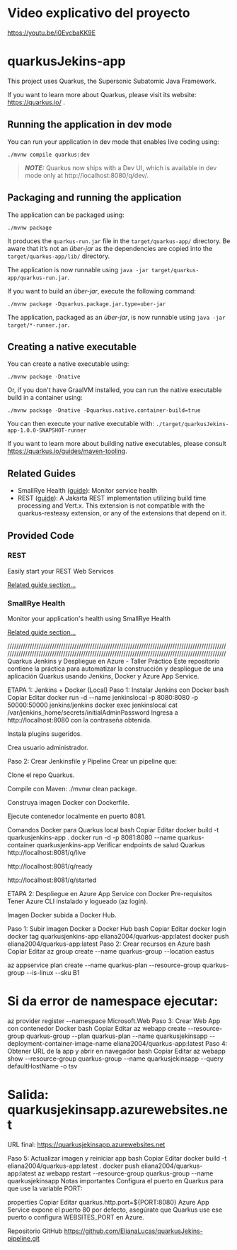 # Video explicativo del proyecto
https://youtu.be/i0EvcbaKK9E

# quarkusJekins-app

This project uses Quarkus, the Supersonic Subatomic Java Framework.

If you want to learn more about Quarkus, please visit its website: https://quarkus.io/ .

## Running the application in dev mode

You can run your application in dev mode that enables live coding using:
```shell script
./mvnw compile quarkus:dev
```

> **_NOTE:_**  Quarkus now ships with a Dev UI, which is available in dev mode only at http://localhost:8080/q/dev/.

## Packaging and running the application

The application can be packaged using:
```shell script
./mvnw package
```
It produces the `quarkus-run.jar` file in the `target/quarkus-app/` directory.
Be aware that it’s not an _über-jar_ as the dependencies are copied into the `target/quarkus-app/lib/` directory.

The application is now runnable using `java -jar target/quarkus-app/quarkus-run.jar`.

If you want to build an _über-jar_, execute the following command:
```shell script
./mvnw package -Dquarkus.package.jar.type=uber-jar
```

The application, packaged as an _über-jar_, is now runnable using `java -jar target/*-runner.jar`.

## Creating a native executable

You can create a native executable using: 
```shell script
./mvnw package -Dnative
```

Or, if you don't have GraalVM installed, you can run the native executable build in a container using: 
```shell script
./mvnw package -Dnative -Dquarkus.native.container-build=true
```

You can then execute your native executable with: `./target/quarkusJekins-app-1.0.0-SNAPSHOT-runner`

If you want to learn more about building native executables, please consult https://quarkus.io/guides/maven-tooling.

## Related Guides

- SmallRye Health ([guide](https://quarkus.io/guides/smallrye-health)): Monitor service health
- REST ([guide](https://quarkus.io/guides/rest)): A Jakarta REST implementation utilizing build time processing and Vert.x. This extension is not compatible with the quarkus-resteasy extension, or any of the extensions that depend on it.

## Provided Code

### REST

Easily start your REST Web Services

[Related guide section...](https://quarkus.io/guides/getting-started-reactive#reactive-jax-rs-resources)

### SmallRye Health

Monitor your application's health using SmallRye Health

[Related guide section...](https://quarkus.io/guides/smallrye-health)

//////////////////////////////////////////////////////////////////////////////////////////////////
//////////////////////////////////////////////////////////////////////////////////////////////////
Quarkus Jenkins y Despliegue en Azure - Taller Práctico
Este repositorio contiene la práctica para automatizar la construcción y despliegue de una aplicación Quarkus usando Jenkins, Docker y Azure App Service.

ETAPA 1: Jenkins + Docker (Local)
Paso 1: Instalar Jenkins con Docker
bash
Copiar
Editar
docker run -d --name jenkinslocal -p 8080:8080 -p 50000:50000 jenkins/jenkins
docker exec jenkinslocal cat /var/jenkins_home/secrets/initialAdminPassword
Ingresa a http://localhost:8080 con la contraseña obtenida.

Instala plugins sugeridos.

Crea usuario administrador.

Paso 2: Crear Jenkinsfile y Pipeline
Crear un pipeline que:

Clone el repo Quarkus.

Compile con Maven: ./mvnw clean package.

Construya imagen Docker con Dockerfile.

Ejecute contenedor localmente en puerto 8081.

Comandos Docker para Quarkus local
bash
Copiar
Editar
docker build -t quarkusjenkins-app .
docker run -d -p 8081:8080 --name quarkus-container quarkusjenkins-app
Verificar endpoints de salud Quarkus
http://localhost:8081/q/live

http://localhost:8081/q/ready

http://localhost:8081/q/started

ETAPA 2: Despliegue en Azure App Service con Docker
Pre-requisitos
Tener Azure CLI instalado y logueado (az login).

Imagen Docker subida a Docker Hub.

Paso 1: Subir imagen Docker a Docker Hub
bash
Copiar
Editar
docker login
docker tag quarkusjenkins-app eliana2004/quarkus-app:latest
docker push eliana2004/quarkus-app:latest
Paso 2: Crear recursos en Azure
bash
Copiar
Editar
az group create --name quarkus-group --location eastus

az appservice plan create --name quarkus-plan --resource-group quarkus-group --is-linux --sku B1

# Si da error de namespace ejecutar:
az provider register --namespace Microsoft.Web
Paso 3: Crear Web App con contenedor Docker
bash
Copiar
Editar
az webapp create --resource-group quarkus-group --plan quarkus-plan --name quarkusjekinsapp --deployment-container-image-name eliana2004/quarkus-app:latest
Paso 4: Obtener URL de la app y abrir en navegador
bash
Copiar
Editar
az webapp show --resource-group quarkus-group --name quarkusjekinsapp --query defaultHostName -o tsv
# Salida: quarkusjekinsapp.azurewebsites.net
URL final:
https://quarkusjekinsapp.azurewebsites.net

Paso 5: Actualizar imagen y reiniciar app
bash
Copiar
Editar
docker build -t eliana2004/quarkus-app:latest .
docker push eliana2004/quarkus-app:latest
az webapp restart --resource-group quarkus-group --name quarkusjekinsapp
Notas importantes
Configura el puerto en Quarkus para que use la variable PORT:

properties
Copiar
Editar
quarkus.http.port=${PORT:8080}
Azure App Service expone el puerto 80 por defecto, asegúrate que Quarkus use ese puerto o configura WEBSITES_PORT en Azure.

Repositorio GitHub
https://github.com/ElianaLucas/quarkusJekins-pipeline.git
